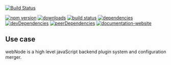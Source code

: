 <!-- #!/usr/bin/env markdown
-*- coding: utf-8 -*-

region header

Copyright Torben Sickert 16.12.2012

License
   This library written by Torben Sickert stand under a creative commons
   naming 3.0 unported license.
   see http://creativecommons.org/licenses/by/3.0/deed.de

endregion -->

[![Build Status](https://travis-ci.org/thaibault/webNode.svg?branch=master)](https://travis-ci.org/thaibault/webNode)

[![npm version](https://badge.fury.io/js/web-node.svg)](https://www.npmjs.com/package/web-node)
[![downloads](https://img.shields.io/npm/dy/web-node.svg)](https://www.npmjs.com/package/web-node)
[![build status](https://travis-ci.org/thaibault/webNode.svg?branch=master)](https://travis-ci.org/thaibault/webNode)
[![dependencies](https://img.shields.io/david/thaibault/web-node.svg)](https://david-dm.org/thaibault/web-node)
[![devDependencies](https://img.shields.io/david/dev/thaibault/web-node.svg)](https://david-dm.org/thaibault/web-node?type=dev)
[![peerDependencies](https://img.shields.io/david/peer/thaibault/web-node.svg)](https://david-dm.org/thaibault/web-node?type=peer)
[![documentation-website](https://img.shields.io/website-up-down-green-red/http/torben.website/webNode.svg?label=documentation-website)](http://torben.website/webNode)

Use case
--------

webNode is a high level javaScript backend plugin system and configuration
merger.

<!-- region vim modline
vim: set tabstop=4 shiftwidth=4 expandtab:
vim: foldmethod=marker foldmarker=region,endregion:
endregion -->
